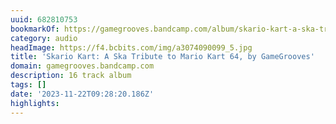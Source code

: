 ```yaml
---
uuid: 682810753
bookmarkOf: https://gamegrooves.bandcamp.com/album/skario-kart-a-ska-tribute-to-mario-kart-64
category: audio
headImage: https://f4.bcbits.com/img/a3074090099_5.jpg
title: 'Skario Kart: A Ska Tribute to Mario Kart 64, by GameGrooves'
domain: gamegrooves.bandcamp.com
description: 16 track album
tags: []
date: '2023-11-22T09:28:20.186Z'
highlights:
---
```



